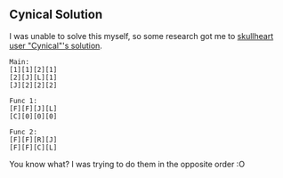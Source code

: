 Cynical Solution
----------------
I was unable to solve this myself, so some research got me to [skullheart user 
"Cynical"'s solution][SH-Cynical].

```
Main:
[1][1][2][1]
[2][J][L][1]
[J][2][2][2]

Func 1:
[F][F][J][L]
[C][0][0][0]

Func 2:
[F][F][R][J]
[F][F][C][L]
```

You know what? I was trying to do them in the opposite order :O

[SH-Cynical]: http://skullheart.com/index.php?threads/learning-to-program-because-thats-really-important-altered-thread-name.3705/#post-126610
